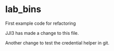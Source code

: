 # lab_bins
First example code for refactoring

JJI3 has made a change to this file.

Another change to test the credential helper in git.

